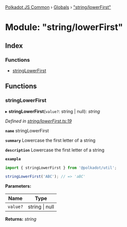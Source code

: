 [Polkadot JS Common](../README.md) › [Globals](../globals.md) › ["string/lowerFirst"](_string_lowerfirst_.md)

# Module: "string/lowerFirst"

## Index

### Functions

* [stringLowerFirst](_string_lowerfirst_.md#stringlowerfirst)

## Functions

###  stringLowerFirst

▸ **stringLowerFirst**(`value?`: string | null): *string*

*Defined in [string/lowerFirst.ts:19](https://github.com/polkadot-js/common/blob/62ebe257/packages/util/src/string/lowerFirst.ts#L19)*

**`name`** stringLowerFirst

**`summary`** Lowercase the first letter of a string

**`description`** 
Lowercase the first letter of a string

**`example`** 
<BR>

```javascript
import { stringLowerFirst } from '@polkadot/util';

stringLowerFirst('ABC'); // => 'aBC'
```

**Parameters:**

Name | Type |
------ | ------ |
`value?` | string &#124; null |

**Returns:** *string*
